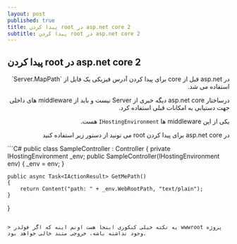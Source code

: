 ```yaml
---
layout: post
published: true
title: پیدا کردن root در asp.net core 2
subtitle: پیدا کردن root در asp.net core 2
---
```

## پیدا کردن root در asp.net core 2
<div  style="direction:rtl">
در asp.net قبل از core برای پیدا کردن آدرس فیزیکی یک فایل از `Server.MapPath` استفاده می شد.

درساختار asp.net core دیگه خبری از Server نیست و باید از middleware های داخلی جهت دستیابی به امکانات قبلی استفاده کرد.

یکی از این middleware ها `IHostingEnvironment` هست.

در asp.net core برای پیدا کردن root می تونید از دستور زیر استفاده کنید
</div>
```C#
public class SampleController : Controller
{
	private IHostingEnvironment _env;
    public SampleController(IHostingEnvironment env)
    {
    	_env = env;
    }
    
    public async Task<IActionResult> GetMePath()
    {
    	return Content("path: " + _env.WebRootPath, "text/plain");
    }
}
```

> یه نکته خیلی کنکوری اینجا هست اونم اینه که اگر فولدر wwwroot پروژه وجود نداشته باشه، خروجی متند خالی خواهد بود.

